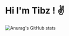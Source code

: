 # Hi I'm Tibz ! :v:

![Anurag's GitHub stats](https://github-readme-stats.vercel.app/api?username=tibo-pdn&count_private=true)

